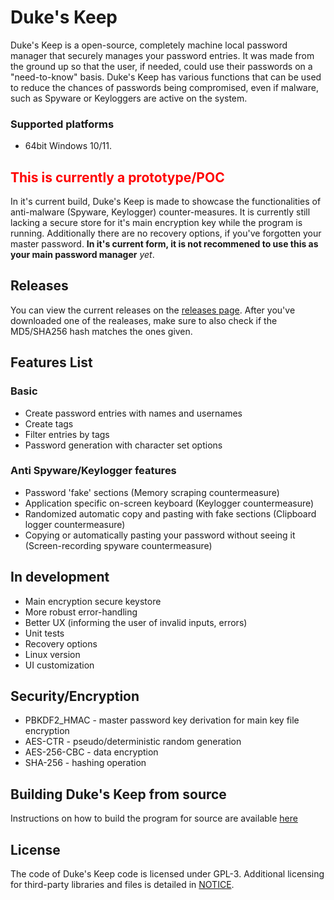 # Duke's Keep
Duke's Keep is a open-source, completely machine local password manager that securely manages your password entries. It was made from the ground up so that the user, if needed, could use their passwords on a "need-to-know" basis. Duke's Keep has various functions that can be used to reduce the chances of passwords being compromised, even if malware, such as Spyware or Keyloggers are active on the system.

### Supported platforms
* 64bit Windows 10/11.

## <font color="red">This is currently a prototype/POC</font>
In it's current build, Duke's Keep is made to showcase the functionalities of anti-malware (Spyware, Keylogger) counter-measures. It is currently still lacking a secure store for it's main encryption key while the program is running. Additionally there are no recovery options, if you've forgotten your master password. **In it's current form, it is not recommened to use this as your main password manager** *yet*.

## Releases
You can view the current releases on the [releases page](https://github.com/DoKaUni/Dukes-Keep/releases). After you've downloaded one of the realeases, make sure to also check if the MD5/SHA256 hash matches the ones given.

## Features List

### Basic
* Create password entries with names and usernames
* Create tags
* Filter entries by tags
* Password generation with character set options

### Anti Spyware/Keylogger features
* Password 'fake' sections (Memory scraping countermeasure)
* Application specific on-screen keyboard (Keylogger countermeasure)
* Randomized automatic copy and pasting with fake sections (Clipboard logger countermeasure)
* Copying or automatically pasting your password without seeing it (Screen-recording spyware countermeasure)

## In development
* Main encryption secure keystore
* More robust error-handling
* Better UX (informing the user of invalid inputs, errors)
* Unit tests
* Recovery options
* Linux version
* UI customization

## Security/Encryption
* PBKDF2_HMAC - master password key derivation for main key file encryption
* AES-CTR - pseudo/deterministic random generation
* AES-256-CBC - data encryption
* SHA-256 - hashing operation

## Building Duke's Keep from source
Instructions on how to build the program for source are available [here](./INSTALL.md)

## License
The code of Duke's Keep code is licensed under GPL-3. Additional licensing for third-party libraries and files is detailed in [NOTICE](./NOTICE.md).
